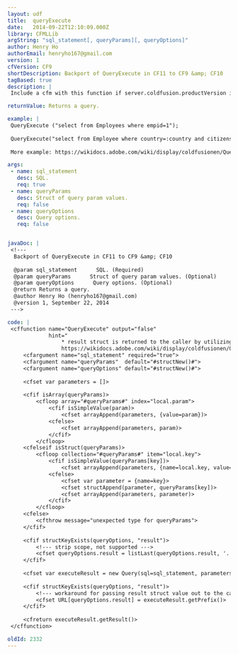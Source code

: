 ```yaml
---
layout: udf
title:  queryExecute
date:   2014-09-22T12:10:09.000Z
library: CFMLLib
argString: "sql_statement[, queryParams][, queryOptions]"
author: Henry Ho
authorEmail: henryho167@gmail.com
version: 1
cfVersion: CF9
shortDescription: Backport of QueryExecute in CF11 to CF9 &amp; CF10
tagBased: true
description: |
 Include a cfm with this function if server.coldfusion.productVersion is 9 or 10.

returnValue: Returns a query.

example: |
 QueryExecute ("select from Employees where empid=1");
   
 QueryExecute("select from Employee where country=:country and citizenship=:country", {country='USA'});
   
 More example: https://wikidocs.adobe.com/wiki/display/coldfusionen/QueryExecute

args:
 - name: sql_statement
   desc: SQL.
   req: true
 - name: queryParams
   desc: Struct of query param values.
   req: false
 - name: queryOptions
   desc: Query options.
   req: false


javaDoc: |
 <!---
  Backport of QueryExecute in CF11 to CF9 &amp; CF10
  
  @param sql_statement      SQL. (Required)
  @param queryParams      Struct of query param values. (Optional)
  @param queryOptions      Query options. (Optional)
  @return Returns a query. 
  @author Henry Ho (henryho167@gmail.com) 
  @version 1, September 22, 2014 
 --->

code: |
 <cffunction name="QueryExecute" output="false"
             hint="
                 * result struct is returned to the caller by utilizing URL scope (no prefix needed) * 
                 https://wikidocs.adobe.com/wiki/display/coldfusionen/QueryExecute">
     <cfargument name="sql_statement" required="true">
     <cfargument name="queryParams"  default="#structNew()#">
     <cfargument name="queryOptions" default="#structNew()#">
     
     <cfset var parameters = []>
     
     <cfif isArray(queryParams)>
         <cfloop array="#queryParams#" index="local.param">
             <cfif isSimpleValue(param)>
                 <cfset arrayAppend(parameters, {value=param})>
             <cfelse>
                 <cfset arrayAppend(parameters, param)>
             </cfif>
         </cfloop>
     <cfelseif isStruct(queryParams)>
         <cfloop collection="#queryParams#" item="local.key">
             <cfif isSimpleValue(queryParams[key])>
                 <cfset arrayAppend(parameters, {name=local.key, value=queryParams[key]})>
             <cfelse>
                 <cfset var parameter = {name=key}>
                 <cfset structAppend(parameter, queryParams[key])>
                 <cfset arrayAppend(parameters, parameter)>
             </cfif>
         </cfloop>
     <cfelse>
         <cfthrow message="unexpected type for queryParams">
     </cfif>
     
     <cfif structKeyExists(queryOptions, "result")>
         <!--- strip scope, not supported --->
         <cfset queryOptions.result = listLast(queryOptions.result, '.')>
     </cfif>
     
     <cfset var executeResult = new Query(sql=sql_statement, parameters=parameters, argumentCollection=queryOptions).execute()>
     
     <cfif structKeyExists(queryOptions, "result")>
         <!--- workaround for passing result struct value out to the caller by utilizing URL scope (no prefix needed) --->
         <cfset URL[queryOptions.result] = executeResult.getPrefix()>
     </cfif>
     
     <cfreturn executeResult.getResult()>
 </cffunction>

oldId: 2332
---
```


